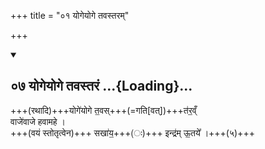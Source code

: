 +++
title = "०१ योगेयोगे तवस्तरम्"

+++

<div class="js_include" includetitle="true" newlevelforh1="2" unfilled url="/vedAH_Rk/shAkalam/saMhitA/vishvAsa-prastutiH/01/030/07_yogeyoge_tavastaraM.md">
<details open><summary><h2>०७ योगेयोगे तवस्तरं ...{Loading}...</h2></summary>


+++(रथादि)+++योगे॑योगे त॒वस्+++(=गति[वत्])+++त॑र॒व्ँ  
वाजे॑वाजे हवामहे ।  
+++(वयं स्तोतृत्वेन)+++ सखा॑य॒+++(ः)+++ इन्द्र॑म् ऊ॒तये᳚ ।+++(५)+++

</details>
</div>
